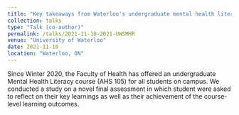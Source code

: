 ```yaml
---
title: "Key takeaways from Waterloo's undergraduate mental health literacy course"
collection: talks
type: "Talk (co-author)"
permalink: /talks/2021-11-10-2021-UWSMHR
venue: "University of Waterloo"
date: 2021-11-10
location: "Waterloo, ON"
---
```


Since Winter 2020, the Faculty of Health has offered an undergraduate Mental Health Literacy course (AHS 105) for all students on campus. We conducted a study on a novel final assessment in which student were asked to reflect on their key learnings as well as their achievement of the course-level learning outcomes. 
